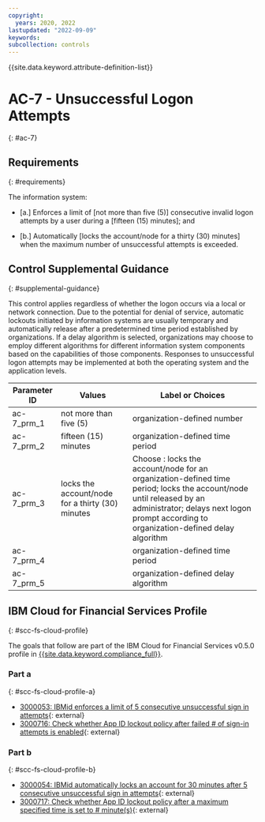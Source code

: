 ```yaml
---
copyright:
  years: 2020, 2022
lastupdated: "2022-09-09"
keywords: 
subcollection: controls
---
```


{{site.data.keyword.attribute-definition-list}}

# AC-7 - Unsuccessful Logon Attempts
{: #ac-7}

## Requirements
{: #requirements}

The information system:

- \[a.\] Enforces a limit of [not more than five (5)] consecutive invalid logon attempts by a user during a [fifteen (15) minutes]; and

- \[b.\] Automatically [locks the account/node for a thirty (30) minutes] when the maximum number of unsuccessful attempts is exceeded.

## Control Supplemental Guidance
{: #supplemental-guidance}

This control applies regardless of whether the logon occurs via a local or network connection. Due to the potential for denial of service, automatic lockouts initiated by information systems are usually temporary and automatically release after a predetermined time period established by organizations. If a delay algorithm is selected, organizations may choose to employ different algorithms for different information system components based on the capabilities of those components. Responses to unsuccessful logon attempts may be implemented at both the operating system and the application levels.

| Parameter ID | Values | Label or Choices |
|---|---|---|
| ac-7_prm_1 | not more than five (5) | organization-defined number |
| ac-7_prm_2 | fifteen (15) minutes | organization-defined time period |
| ac-7_prm_3 | locks the account/node for a thirty (30) minutes | Choose : locks the account/node for an organization-defined time period; locks the account/node until released by an administrator; delays next logon prompt according to organization-defined delay algorithm |
| ac-7_prm_4 |  | organization-defined time period |
| ac-7_prm_5 |  | organization-defined delay algorithm |


## IBM Cloud for Financial Services Profile
{: #scc-fs-cloud-profile}

The goals that follow are part of the IBM Cloud for Financial Services v0.5.0 profile in [{{site.data.keyword.compliance_full}}](/docs/security-compliance?topic=security-compliance-getting-started).

### Part a
{: #scc-fs-cloud-profile-a}

- [3000053: IBMid enforces a limit of 5 consecutive unsuccessful sign in attempts](https://cloud.ibm.com/security-compliance/goals/3000053?page=profile&profile_id=2799&profile_type=1&profile_name=IBM%20Cloud%20for%20Financial%20Services%20v0.5.0){: external}
- [3000716: Check whether App ID lockout policy after failed # of sign-in attempts is enabled](https://cloud.ibm.com/security-compliance/goals/3000716?page=profile&profile_id=2799&profile_type=1&profile_name=IBM%20Cloud%20for%20Financial%20Services%20v0.5.0){: external}

### Part b
{: #scc-fs-cloud-profile-b}

- [3000054: IBMid automatically locks an account for 30 minutes after 5 consecutive unsuccessful sign in attempts](https://cloud.ibm.com/security-compliance/goals/3000054?page=profile&profile_id=2799&profile_type=1&profile_name=IBM%20Cloud%20for%20Financial%20Services%20v0.5.0){: external}
- [3000717: Check whether App ID lockout policy after a maximum specified time is set to # minute(s)](https://cloud.ibm.com/security-compliance/goals/3000717?page=profile&profile_id=2799&profile_type=1&profile_name=IBM%20Cloud%20for%20Financial%20Services%20v0.5.0){: external}
